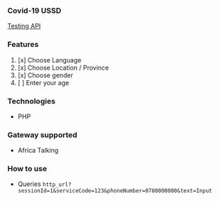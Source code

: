 ### Covid-19 USSD

[Testing API](https://covid-19-paper.herokuapp.com)

### Features
1. [x] Choose Language
1. [x] Choose Location / Province
1. [x] Choose gender
1. [ ] Enter your age
  
### Technologies
- PHP

### Gateway supported
- Africa Talking

### How to use
- Queries `http_url?sessionId=1&serviceCode=123&phoneNumber=0780000000&text=Input`
